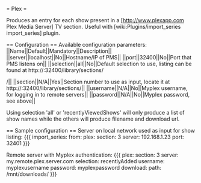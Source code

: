 = Plex  =

Produces an entry for each show present in a  [http://www.plexapp.com Plex Media Server] TV section. Useful with [wiki:Plugins/import_series import_series] plugin.

== Configuration ==
Available configuration parameters:
||Name||Default||Mandatory||Description||
||server||localhost||No||Hostname/IP of PMS||
||port||32400||No||Port that PMS listens on||
||selection||all||No||Default selection to use, listing can be found at http://<yourplexserver>:32400/library/sections/<section>/||
||section||N/A||Yes||Section number to use as input, locate it at http://<yourplexserver>:32400/library/sections/||
||username||N/A||No||Myplex username, for logging in to remote servers||
||password||N/A||No||Myplex password, see above||

Using selection 'all' or 'recentlyViewedShows' will only produce a list of show names while the others will produce filename and download url.

== Sample configuration ==
Server on local network used as input for show listing:
{{{
import_series:
  from:
    plex:
      section: 3
      server: 192.168.1.23
      port: 32401
}}}

Remote server with Myplex authentication:
{{{
plex:
  section: 3
  server: my.remote.plex.server.com
  selection: recentlyAdded
  username: myplexusername
  password: myplexpassword
download:
  path: /mnt/downloads/
}}}
